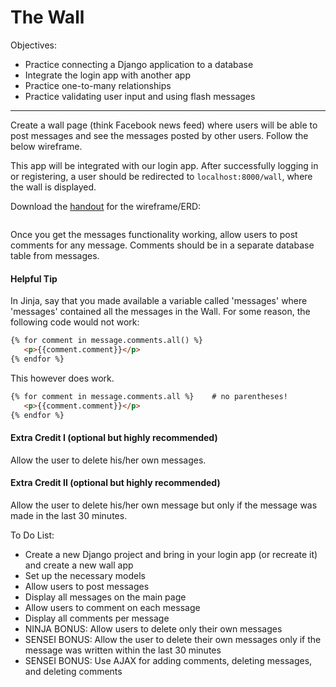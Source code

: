 <h1>The Wall</h1>

<p>Objectives:</p>
<ul>
    <li>Practice connecting a Django application to a database</li>
    <li>Integrate the login app with another app</li>
    <li>Practice one-to-many relationships</li>
    <li>Practice validating user input and using flash messages</li>
</ul>

<hr>

<p>Create a wall page (think Facebook news feed) where users will be able to post messages and see the messages posted by other users. Follow the below wireframe.</p>

<p>This app will be integrated with our login app. After successfully logging in or registering, a user should be redirected to <code>localhost:8000/wall</code>, where the wall is displayed.</p>

<p>Download the <a href="https://assets.codingdojo.com/boomyeah2015/codingdojo/curriculum/content/chapter/flask_wall.png">handout</a> for the wireframe/ERD:</p>

<img src=""/>

<p>Once you get the messages functionality working, allow users to post comments for any message. Comments should be in a separate database table from messages.</p>

<h4>Helpful Tip</h4>

<p>In Jinja, say that you made available a variable called 'messages' where 'messages' contained all the messages in the Wall.  For some reason, the following code would not work:</p>

```html
{% for comment in message.comments.all() %}
   <p>{{comment.comment}}</p>
{% endfor %}
```

<p>This however does work.</p>

```html
{% for comment in message.comments.all %}    # no parentheses!
   <p>{{comment.comment}}</p>
{% endfor %}
```

<h4>Extra Credit I (optional but highly recommended)</h4>

<p>Allow the user to delete his/her own messages.</p>

<h4>Extra Credit II (optional but highly recommended)</h4>

<p>Allow the user to delete his/her own message but only if the message was made in the last 30 minutes.</p>

<p>To Do List:</p>
<ul>
    <li>Create a new Django project and bring in your login app (or recreate it) and create a new wall app</li>
    <li>Set up the necessary models</li>
    <li>Allow users to post messages</li>
    <li>Display all messages on the main page</li>
    <li>Allow users to comment on each message</li>
    <li>Display all comments per message</li>
    <li>NINJA BONUS: Allow users to delete only their own messages</li>
    <li>SENSEI BONUS: Allow the user to delete their own messages only if the message was written within the last 30 minutes</li>
    <li>SENSEI BONUS: Use AJAX for adding comments, deleting messages, and deleting comments</li>
</ul>


